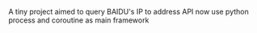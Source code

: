 A tiny project aimed to query BAIDU's IP to address API
now use python process and coroutine as main framework

